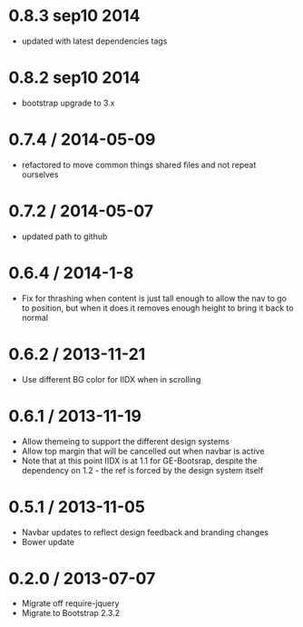 0.8.3 sep10 2014
=====================
* updated with latest dependencies tags

0.8.2 sep10 2014
======================
* bootstrap upgrade to 3.x

0.7.4 / 2014-05-09
==================
* refactored to move common things shared files and not repeat ourselves

0.7.2 / 2014-05-07
==================
* updated path to github

0.6.4 / 2014-1-8
==================
* Fix for thrashing when content is just tall enough to allow the nav to go to position, but when it does it removes enough height to bring it back to normal

0.6.2 / 2013-11-21
==================
* Use different BG color for IIDX when in scrolling

0.6.1 / 2013-11-19
==================
* Allow themeing to support the different design systems
* Allow top margin that will be cancelled out when navbar is active
* Note that at this point IIDX is at 1.1 for GE-Bootsrap, despite the dependency on 1.2 - the ref is forced by the design system itself

0.5.1 / 2013-11-05
==================
* Navbar updates to reflect design feedback and branding changes
* Bower update

0.2.0 / 2013-07-07
==================
* Migrate off require-jquery
* Migrate to Bootstrap 2.3.2


